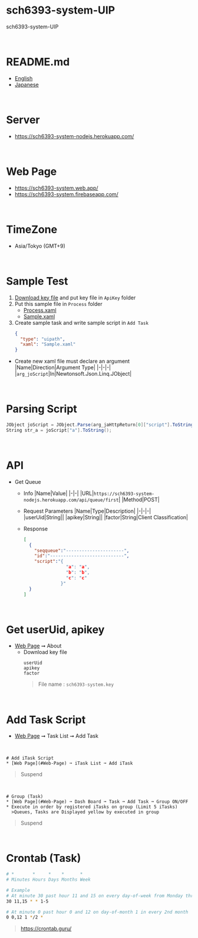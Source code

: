# sch6393-system-UIP
sch6393-system-UIP

<br>

# README.md
* [English](README.md)
* [Japanese](README_JP.md)

<br>

# Server
* https://sch6393-system-nodejs.herokuapp.com/

<br>

# Web Page
* https://sch6393-system.web.app/
* https://sch6393-system.firebaseapp.com/

<br>

# TimeZone
* Asia/Tokyo (GMT+9)

<br>

# Sample Test
1. [Download key file](#get-useruid-apikey) and put key file in `ApiKey` folder
2. Put this sample file in `Process` folder
    * [Process.xaml](Process.xaml)
    * [Sample.xaml](Sample.xaml)
3. Create sample task and write sample script in `Add Task`
    ```JSON
    {
      "type": "uipath",
      "xaml": "Sample.xaml"
    }
    ```

* Create new xaml file must declare an argument
  |Name|Direction|Argument Type|
  |-|-|-|
  |`arg_joScript`|In|Newtonsoft.Json.Linq.JObject|

<br>

# Parsing Script
```C#
JObject joScript = JObject.Parse(arg_jaHttpReturn[0]["script"].ToString());
String str_a = joScript["a"].ToString();
```

<br>

# API
* Get Queue
  * Info
    |Name|Value|
    |-|-|
    |URL|`https://sch6393-system-nodejs.herokuapp.com/api/queue/first`|
    |Method|POST|

  * Request Parameters
    |Name|Type|Description|
    |-|-|-|
    |userUid|String||
    |apikey|String||
    |factor|String|Client Classification|

  * Response
    ```JSON
    [
      {
        "seqqueue":"----------------------",
        "id":"----------------------------",
        "script":"{
                    "a": "a",
                    "b": "b",
                    "c": "c"
                  }"
      }
    ]
    ```

<br>

# Get userUid, apikey
* [Web Page](#Web-Page) ➞ About
  * Download key file
    ```
    userUid
    apikey
    factor
    ```
    >File name : `sch6393-system.key`

<br>

# Add Task Script
* [Web Page](#Web-Page) ➞ Task List ➞ Add Task

<br>

```
# Add iTask Script
* [Web Page](#Web-Page) ➞ iTask List ➞ Add iTask
```
>Suspend

<br>

```
# Group (Task)
* [Web Page](#Web-Page) ➞ Dash Board ➞ Task ➞ Add Task ➞ Group ON/OFF
* Execute in order by registered iTasks on group (Limit 5 iTasks)
  >Queues, Tasks are Displayed yellow by executed in group
```
>Suspend

<br>

# Crontab (Task)
```sh
# *       *     *    *      *
# Minutes Hours Days Months Week

# Example
# At minute 30 past hour 11 and 15 on every day-of-week from Monday through Friday
30 11,15 * * 1-5

# At minute 0 past hour 0 and 12 on day-of-month 1 in every 2nd month
0 0,12 1 */2 *
```
>https://crontab.guru/

<br>
